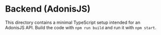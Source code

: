 # Backend (AdonisJS)

This directory contains a minimal TypeScript setup intended for an AdonisJS API. Build the code with `npm run build` and run it with `npm start`.

